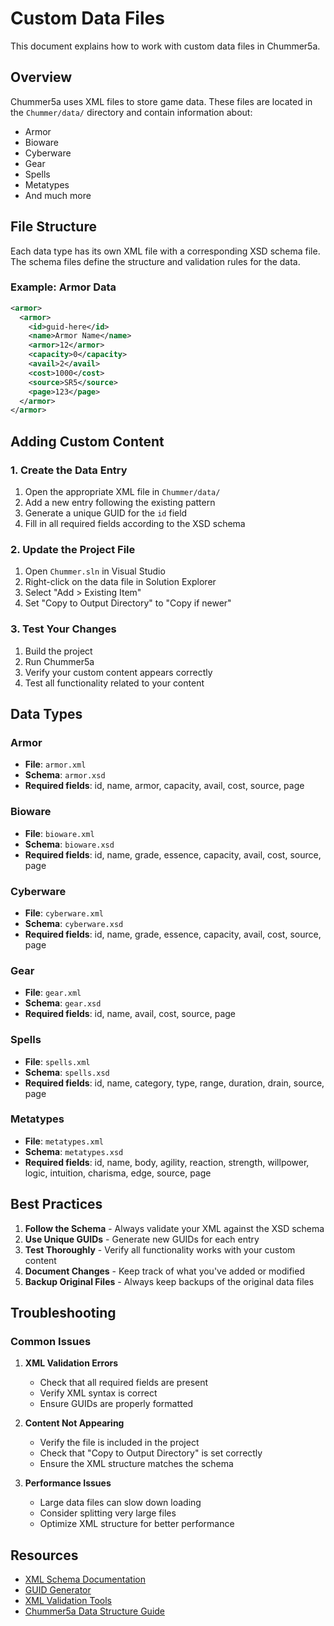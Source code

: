 # Custom Data Files

This document explains how to work with custom data files in Chummer5a.

## Overview

Chummer5a uses XML files to store game data. These files are located in the `Chummer/data/` directory and contain information about:

- Armor
- Bioware
- Cyberware
- Gear
- Spells
- Metatypes
- And much more

## File Structure

Each data type has its own XML file with a corresponding XSD schema file. The schema files define the structure and validation rules for the data.

### Example: Armor Data

```xml
<armor>
  <armor>
    <id>guid-here</id>
    <name>Armor Name</name>
    <armor>12</armor>
    <capacity>0</capacity>
    <avail>2</avail>
    <cost>1000</cost>
    <source>SR5</source>
    <page>123</page>
  </armor>
</armor>
```

## Adding Custom Content

### 1. Create the Data Entry

1. Open the appropriate XML file in `Chummer/data/`
2. Add a new entry following the existing pattern
3. Generate a unique GUID for the `id` field
4. Fill in all required fields according to the XSD schema

### 2. Update the Project File

1. Open `Chummer.sln` in Visual Studio
2. Right-click on the data file in Solution Explorer
3. Select "Add > Existing Item"
4. Set "Copy to Output Directory" to "Copy if newer"

### 3. Test Your Changes

1. Build the project
2. Run Chummer5a
3. Verify your custom content appears correctly
4. Test all functionality related to your content

## Data Types

### Armor
- **File**: `armor.xml`
- **Schema**: `armor.xsd`
- **Required fields**: id, name, armor, capacity, avail, cost, source, page

### Bioware
- **File**: `bioware.xml`
- **Schema**: `bioware.xsd`
- **Required fields**: id, name, grade, essence, capacity, avail, cost, source, page

### Cyberware
- **File**: `cyberware.xml`
- **Schema**: `cyberware.xsd`
- **Required fields**: id, name, grade, essence, capacity, avail, cost, source, page

### Gear
- **File**: `gear.xml`
- **Schema**: `gear.xsd`
- **Required fields**: id, name, avail, cost, source, page

### Spells
- **File**: `spells.xml`
- **Schema**: `spells.xsd`
- **Required fields**: id, name, category, type, range, duration, drain, source, page

### Metatypes
- **File**: `metatypes.xml`
- **Schema**: `metatypes.xsd`
- **Required fields**: id, name, body, agility, reaction, strength, willpower, logic, intuition, charisma, edge, source, page

## Best Practices

1. **Follow the Schema** - Always validate your XML against the XSD schema
2. **Use Unique GUIDs** - Generate new GUIDs for each entry
3. **Test Thoroughly** - Verify all functionality works with your custom content
4. **Document Changes** - Keep track of what you've added or modified
5. **Backup Original Files** - Always keep backups of the original data files

## Troubleshooting

### Common Issues

1. **XML Validation Errors**
   - Check that all required fields are present
   - Verify XML syntax is correct
   - Ensure GUIDs are properly formatted

2. **Content Not Appearing**
   - Verify the file is included in the project
   - Check that "Copy to Output Directory" is set correctly
   - Ensure the XML structure matches the schema

3. **Performance Issues**
   - Large data files can slow down loading
   - Consider splitting very large files
   - Optimize XML structure for better performance

## Resources

- [XML Schema Documentation](https://www.w3.org/XML/Schema)
- [GUID Generator](https://guidgenerator.com/)
- [XML Validation Tools](https://www.xmlvalidation.com/)
- [Chummer5a Data Structure Guide](Game-Content-Documentation.md)
